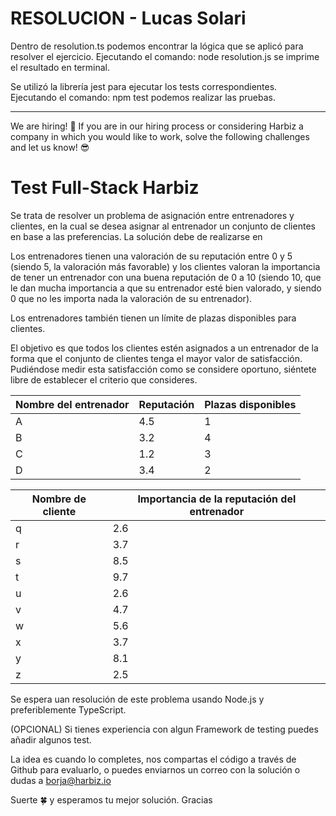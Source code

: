 # RESOLUCION - Lucas Solari

Dentro de resolution.ts podemos encontrar la lógica que se aplicó para resolver el ejercicio.
Ejecutando el comando: node resolution.js se imprime el resultado en terminal.

Se utilizó la librería jest para ejecutar los tests correspondientes. 
Ejecutando el comando: npm test podemos realizar las pruebas.


*************************************************************************************************************************************************************************

We are hiring! 🚀 If you are in our hiring process or considering Harbiz a company in which you would like to work, solve the following challenges and let us know! 😎

# Test Full-Stack Harbiz

Se trata de resolver un problema de asignación entre entrenadores y clientes, en la cual se desea asignar al entrenador un conjunto de clientes en base a las preferencias. 
La solución debe de realizarse en 

Los entrenadores tienen una valoración de su reputación entre 0 y 5 (siendo 5, la valoración
más favorable) y los clientes valoran la importancia de tener un entrenador con una buena
reputación de 0 a 10 (siendo 10, que le dan mucha importancia a que su entrenador esté bien
valorado, y siendo 0 que no les importa nada la valoración de su entrenador).

Los entrenadores también tienen un límite de plazas disponibles para clientes.

El objetivo es que todos los clientes estén asignados a un entrenador de la forma que el
conjunto de clientes tenga el mayor valor de satisfacción. Pudiéndose medir esta satisfacción
como se considere oportuno, siéntete libre de establecer el criterio que consideres.



| Nombre del entrenador | Reputación | Plazas disponibles |
|-----------------------|------------|--------------------|
|           A           |    4.5     |          1         |
|           B           |    3.2     |          4         |
|           C           |    1.2     |          3         |
|           D           |    3.4     |          2         |


| Nombre de cliente  | Importancia de la reputación del entrenador |
|--------------------|---------------------------------------------|
|          q         |                     2.6                     |
|          r         |                     3.7                     |
|          s         |                     8.5                     |
|          t         |                     9.7                     |
|          u         |                     2.6                     |
|          v         |                     4.7                     |
|          w         |                     5.6                     |
|          x         |                     3.7                     |
|          y         |                     8.1                     |
|          z         |                     2.5                     |



Se espera uan resolución de este problema usando Node.js y preferiblemente TypeScript.

(OPCIONAL) Si tienes experiencia con algun Framework de testing puedes añadir algunos test.

La idea es cuando lo completes, nos compartas el código a través de Github para
evaluarlo, o puedes enviarnos un correo con la solución o dudas a borja@harbiz.io

Suerte 🍀 y esperamos tu mejor solución. 
Gracias





